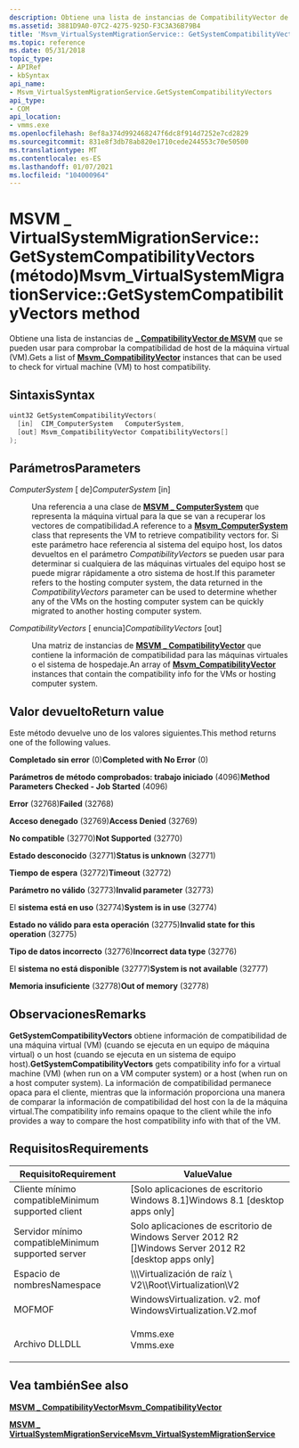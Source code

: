 ```yaml
---
description: Obtiene una lista de instancias de CompatibilityVector de MSVM \_ que se pueden usar para comprobar la compatibilidad de host de la máquina virtual (VM).
ms.assetid: 3881D9A0-07C2-4275-925D-F3C3A36B79B4
title: 'Msvm_VirtualSystemMigrationService:: GetSystemCompatibilityVectors (método)'
ms.topic: reference
ms.date: 05/31/2018
topic_type:
- APIRef
- kbSyntax
api_name:
- Msvm_VirtualSystemMigrationService.GetSystemCompatibilityVectors
api_type:
- COM
api_location:
- vmms.exe
ms.openlocfilehash: 8ef8a374d992468247f6dc8f914d7252e7cd2829
ms.sourcegitcommit: 831e8f3db78ab820e1710cede244553c70e50500
ms.translationtype: MT
ms.contentlocale: es-ES
ms.lasthandoff: 01/07/2021
ms.locfileid: "104000964"
---
```

# <a name="msvm_virtualsystemmigrationservicegetsystemcompatibilityvectors-method"></a><span data-ttu-id="2aab3-103">MSVM \_ VirtualSystemMigrationService:: GetSystemCompatibilityVectors (método)</span><span class="sxs-lookup"><span data-stu-id="2aab3-103">Msvm\_VirtualSystemMigrationService::GetSystemCompatibilityVectors method</span></span>

<span data-ttu-id="2aab3-104">Obtiene una lista de instancias de [**\_ CompatibilityVector de MSVM**](msvm-compatibilityvector.md) que se pueden usar para comprobar la compatibilidad de host de la máquina virtual (VM).</span><span class="sxs-lookup"><span data-stu-id="2aab3-104">Gets a list of [**Msvm\_CompatibilityVector**](msvm-compatibilityvector.md) instances that can be used to check for virtual machine (VM) to host compatibility.</span></span>

## <a name="syntax"></a><span data-ttu-id="2aab3-105">Sintaxis</span><span class="sxs-lookup"><span data-stu-id="2aab3-105">Syntax</span></span>


```C++
uint32 GetSystemCompatibilityVectors(
  [in]  CIM_ComputerSystem   ComputerSystem,
  [out] Msvm_CompatibilityVector CompatibilityVectors[]
);
```



## <a name="parameters"></a><span data-ttu-id="2aab3-106">Parámetros</span><span class="sxs-lookup"><span data-stu-id="2aab3-106">Parameters</span></span>

<dl> <dt>

<span data-ttu-id="2aab3-107">*ComputerSystem* \[ de\]</span><span class="sxs-lookup"><span data-stu-id="2aab3-107">*ComputerSystem* \[in\]</span></span>
</dt> <dd>

<span data-ttu-id="2aab3-108">Una referencia a una clase de [**MSVM \_ ComputerSystem**](msvm-computersystem.md) que representa la máquina virtual para la que se van a recuperar los vectores de compatibilidad.</span><span class="sxs-lookup"><span data-stu-id="2aab3-108">A reference to a [**Msvm\_ComputerSystem**](msvm-computersystem.md) class that represents the VM to retrieve compatibility vectors for.</span></span> <span data-ttu-id="2aab3-109">Si este parámetro hace referencia al sistema del equipo host, los datos devueltos en el parámetro *CompatibilityVectors* se pueden usar para determinar si cualquiera de las máquinas virtuales del equipo host se puede migrar rápidamente a otro sistema de host.</span><span class="sxs-lookup"><span data-stu-id="2aab3-109">If this parameter refers to the hosting computer system, the data returned in the *CompatibilityVectors* parameter can be used to determine whether any of the VMs on the hosting computer system can be quickly migrated to another hosting computer system.</span></span>

</dd> <dt>

<span data-ttu-id="2aab3-110">*CompatibilityVectors* \[ enuncia\]</span><span class="sxs-lookup"><span data-stu-id="2aab3-110">*CompatibilityVectors* \[out\]</span></span>
</dt> <dd>

<span data-ttu-id="2aab3-111">Una matriz de instancias de [**MSVM \_ CompatibilityVector**](msvm-compatibilityvector.md) que contiene la información de compatibilidad para las máquinas virtuales o el sistema de hospedaje.</span><span class="sxs-lookup"><span data-stu-id="2aab3-111">An array of [**Msvm\_CompatibilityVector**](msvm-compatibilityvector.md) instances that contain the compatibility info for the VMs or hosting computer system.</span></span>

</dd> </dl>

## <a name="return-value"></a><span data-ttu-id="2aab3-112">Valor devuelto</span><span class="sxs-lookup"><span data-stu-id="2aab3-112">Return value</span></span>

<span data-ttu-id="2aab3-113">Este método devuelve uno de los valores siguientes.</span><span class="sxs-lookup"><span data-stu-id="2aab3-113">This method returns one of the following values.</span></span>

<dl> <dt>

<span data-ttu-id="2aab3-114">**Completado sin error** (0)</span><span class="sxs-lookup"><span data-stu-id="2aab3-114">**Completed with No Error** (0)</span></span>
</dt> <dt>

<span data-ttu-id="2aab3-115">**Parámetros de método comprobados: trabajo iniciado** (4096)</span><span class="sxs-lookup"><span data-stu-id="2aab3-115">**Method Parameters Checked - Job Started** (4096)</span></span>
</dt> <dt>

<span data-ttu-id="2aab3-116">**Error** (32768)</span><span class="sxs-lookup"><span data-stu-id="2aab3-116">**Failed** (32768)</span></span>
</dt> <dt>

<span data-ttu-id="2aab3-117">**Acceso denegado** (32769)</span><span class="sxs-lookup"><span data-stu-id="2aab3-117">**Access Denied** (32769)</span></span>
</dt> <dt>

<span data-ttu-id="2aab3-118">**No compatible** (32770)</span><span class="sxs-lookup"><span data-stu-id="2aab3-118">**Not Supported** (32770)</span></span>
</dt> <dt>

<span data-ttu-id="2aab3-119">**Estado desconocido** (32771)</span><span class="sxs-lookup"><span data-stu-id="2aab3-119">**Status is unknown** (32771)</span></span>
</dt> <dt>

<span data-ttu-id="2aab3-120">**Tiempo de espera** (32772)</span><span class="sxs-lookup"><span data-stu-id="2aab3-120">**Timeout** (32772)</span></span>
</dt> <dt>

<span data-ttu-id="2aab3-121">**Parámetro no válido** (32773)</span><span class="sxs-lookup"><span data-stu-id="2aab3-121">**Invalid parameter** (32773)</span></span>
</dt> <dt>

<span data-ttu-id="2aab3-122">El **sistema está en uso** (32774)</span><span class="sxs-lookup"><span data-stu-id="2aab3-122">**System is in use** (32774)</span></span>
</dt> <dt>

<span data-ttu-id="2aab3-123">**Estado no válido para esta operación** (32775)</span><span class="sxs-lookup"><span data-stu-id="2aab3-123">**Invalid state for this operation** (32775)</span></span>
</dt> <dt>

<span data-ttu-id="2aab3-124">**Tipo de datos incorrecto** (32776)</span><span class="sxs-lookup"><span data-stu-id="2aab3-124">**Incorrect data type** (32776)</span></span>
</dt> <dt>

<span data-ttu-id="2aab3-125">El **sistema no está disponible** (32777)</span><span class="sxs-lookup"><span data-stu-id="2aab3-125">**System is not available** (32777)</span></span>
</dt> <dt>

<span data-ttu-id="2aab3-126">**Memoria insuficiente** (32778)</span><span class="sxs-lookup"><span data-stu-id="2aab3-126">**Out of memory** (32778)</span></span>
</dt> </dl>

## <a name="remarks"></a><span data-ttu-id="2aab3-127">Observaciones</span><span class="sxs-lookup"><span data-stu-id="2aab3-127">Remarks</span></span>

<span data-ttu-id="2aab3-128">**GetSystemCompatibilityVectors** obtiene información de compatibilidad de una máquina virtual (VM) (cuando se ejecuta en un equipo de máquina virtual) o un host (cuando se ejecuta en un sistema de equipo host).</span><span class="sxs-lookup"><span data-stu-id="2aab3-128">**GetSystemCompatibilityVectors** gets compatibility info for a virtual machine (VM) (when run on a VM computer system) or a host (when run on a host computer system).</span></span> <span data-ttu-id="2aab3-129">La información de compatibilidad permanece opaca para el cliente, mientras que la información proporciona una manera de comparar la información de compatibilidad del host con la de la máquina virtual.</span><span class="sxs-lookup"><span data-stu-id="2aab3-129">The compatibility info remains opaque to the client while the info provides a way to compare the host compatibility info with that of the VM.</span></span>

## <a name="requirements"></a><span data-ttu-id="2aab3-130">Requisitos</span><span class="sxs-lookup"><span data-stu-id="2aab3-130">Requirements</span></span>



| <span data-ttu-id="2aab3-131">Requisito</span><span class="sxs-lookup"><span data-stu-id="2aab3-131">Requirement</span></span> | <span data-ttu-id="2aab3-132">Value</span><span class="sxs-lookup"><span data-stu-id="2aab3-132">Value</span></span> |
|-------------------------------------|---------------------------------------------------------------------------------------------------------|
| <span data-ttu-id="2aab3-133">Cliente mínimo compatible</span><span class="sxs-lookup"><span data-stu-id="2aab3-133">Minimum supported client</span></span><br/> | <span data-ttu-id="2aab3-134">\[Solo aplicaciones de escritorio Windows 8.1\]</span><span class="sxs-lookup"><span data-stu-id="2aab3-134">Windows 8.1 \[desktop apps only\]</span></span><br/>                                                            |
| <span data-ttu-id="2aab3-135">Servidor mínimo compatible</span><span class="sxs-lookup"><span data-stu-id="2aab3-135">Minimum supported server</span></span><br/> | <span data-ttu-id="2aab3-136">Solo aplicaciones de escritorio de Windows Server 2012 R2 \[\]</span><span class="sxs-lookup"><span data-stu-id="2aab3-136">Windows Server 2012 R2 \[desktop apps only\]</span></span><br/>                                                 |
| <span data-ttu-id="2aab3-137">Espacio de nombres</span><span class="sxs-lookup"><span data-stu-id="2aab3-137">Namespace</span></span><br/>                | <span data-ttu-id="2aab3-138">\\\\\\Virtualización de raíz \\ V2</span><span class="sxs-lookup"><span data-stu-id="2aab3-138">\\\\Root\\Virtualization\\V2</span></span><br/>                                                                 |
| <span data-ttu-id="2aab3-139">MOF</span><span class="sxs-lookup"><span data-stu-id="2aab3-139">MOF</span></span><br/>                      | <dl> <span data-ttu-id="2aab3-140"><dt>WindowsVirtualization. v2. mof</dt></span><span class="sxs-lookup"><span data-stu-id="2aab3-140"><dt>WindowsVirtualization.V2.mof</dt></span></span> </dl> |
| <span data-ttu-id="2aab3-141">Archivo DLL</span><span class="sxs-lookup"><span data-stu-id="2aab3-141">DLL</span></span><br/>                      | <dl> <span data-ttu-id="2aab3-142"><dt>Vmms.exe</dt></span><span class="sxs-lookup"><span data-stu-id="2aab3-142"><dt>Vmms.exe</dt></span></span> </dl>                     |



## <a name="see-also"></a><span data-ttu-id="2aab3-143">Vea también</span><span class="sxs-lookup"><span data-stu-id="2aab3-143">See also</span></span>

<dl> <dt>

[<span data-ttu-id="2aab3-144">**MSVM \_ CompatibilityVector**</span><span class="sxs-lookup"><span data-stu-id="2aab3-144">**Msvm\_CompatibilityVector**</span></span>](msvm-compatibilityvector.md)
</dt> <dt>

[<span data-ttu-id="2aab3-145">**MSVM \_ VirtualSystemMigrationService**</span><span class="sxs-lookup"><span data-stu-id="2aab3-145">**Msvm\_VirtualSystemMigrationService**</span></span>](msvm-virtualsystemmigrationservice.md)
</dt> </dl>

 

 




